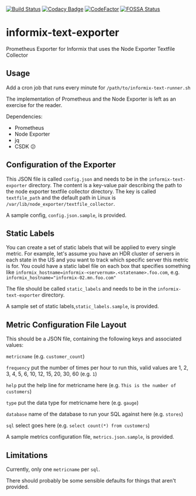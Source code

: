 [![Build Status](https://travis-ci.com/SpokeyWheeler/informix-text-exporter.svg?branch=master)](https://travis-ci.com/SpokeyWheeler/informix-text-exporter)
[![Codacy Badge](https://app.codacy.com/project/badge/Grade/4aa4d0c7e27844268b58b30939333f77)](https://www.codacy.com/gh/SpokeyWheeler/informix-text-exporter/dashboard?utm_source=github.com&amp;utm_medium=referral&amp;utm_content=SpokeyWheeler/informix-text-exporter&amp;utm_campaign=Badge_Grade)
[![CodeFactor](https://www.codefactor.io/repository/github/spokeywheeler/informix-text-exporter/badge)](https://www.codefactor.io/repository/github/spokeywheeler/informix-text-exporter)
[![FOSSA Status](https://app.fossa.io/api/projects/git%2Bgithub.com%2FSpokeyWheeler%2Finformix-text-exporter.svg?type=shield)](https://app.fossa.io/projects/git%2Bgithub.com%2FSpokeyWheeler%2Finformix-text-exporter?ref=badge_shield)

# informix-text-exporter

Prometheus Exporter for Informix that uses the Node Exporter Textfile Collector

## Usage

Add a cron job that runs every minute for `/path/to/informix-text-runner.sh`

The implementation of Prometheus and the Node Exporter is left as an exercise
for the reader.

Dependencies:

* Prometheus
* Node Exporter
* jq
* CSDK 😕

## Configuration of the Exporter

This JSON file is called `config.json` and needs to be in the
`informix-text-exporter` directory. The content is a key-value pair describing
the path to the node exporter textfile collector directory. The key is called
`textfile_path` and the default path in Linux is `/var/lib/node_exporter/textfile_collector`.

A sample config, `config.json.sample`, is provided.

## Static Labels

You can create a set of static labels that will be applied to every single
metric. For example, let's assume you have an HDR cluster of servers in each
state in the US and you want to track which specific server this metric is for.
You could have a static label file on each box that specifies something
like `informix_hostname=informix-<servernum>.<statename>.foo.com`, e.g.
`informix_hostname="informix-02.mn.foo.com"`

The file should be called `static_labels` and needs to be in the
`informix-text-exporter` directory.

A sample set of static labels,`static_labels.sample`, is provided.

## Metric Configuration File Layout

This should be a JSON file, containing the following keys and associated values:

`metricname` (e.g. `customer_count`)

`frequency` put the number of times per hour to run this, valid values are 1, 2, 3, 4, 5, 6, 10, 12, 15, 20, 30, 60 (e.g. `1`)

`help` put the help line for metricname here (e.g. `This is the number of customers`)

`type` put the data type for metricname here (e.g. `gauge`)

`database` name of the database to run your SQL against here (e.g. `stores`)

`sql` select goes here (e.g. `select count(*) from customers`)

A sample metrics configuration file, `metrics.json.sample`, is provided.

## Limitations

Currently, only one `metricname` per `sql`.

There should probably be some sensible defaults for things that aren't provided.
